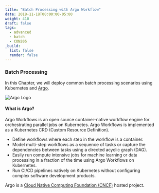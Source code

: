 ```yaml
---
title: "Batch Processing with Argo Workflow"
date: 2018-11-18T00:00:00-05:00
weight: 410
draft: false
tags:
  - advanced
  - batch
  - CON205
_build:
  list: false
  render: false
---
```


### Batch Processing

In this Chapter, we will deploy common batch processing scenarios using Kubernetes and [Argo](https://argoproj.github.io/).

![Argo Logo](/images/argo-workflow/argo-logo.png)

#### What is Argo?

Argo Workflows is an open source container-native workflow engine for orchestrating parallel jobs on Kubernetes. Argo Workflows is implemented as a Kubernetes CRD (Custom Resource Definition).

* Define workflows where each step in the workflow is a container.
* Model multi-step workflows as a sequence of tasks or capture the dependencies between tasks using a directed acyclic graph (DAG).
* Easily run compute intensive jobs for machine learning or data processing in a fraction of the time using Argo Workflows on Kubernetes.
* Run CI/CD pipelines natively on Kubernetes without configuring complex software development products.

Argo is a [Cloud Native Computing Foundation (CNCF)](https://cncf.io/) hosted project.
